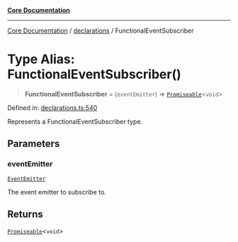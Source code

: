 [**Core Documentation**](../../README.md)

***

[Core Documentation](../../README.md) / [declarations](../README.md) / FunctionalEventSubscriber

# Type Alias: FunctionalEventSubscriber()

> **FunctionalEventSubscriber** = (`eventEmitter`) => [`Promiseable`](Promiseable.md)\<`void`\>

Defined in: [declarations.ts:540](https://github.com/stonemjs/core/blob/3581a30de158e951ead319c3cc6abead0be9639f/src/declarations.ts#L540)

Represents a FunctionalEventSubscriber type.

## Parameters

### eventEmitter

[`EventEmitter`](../../events/EventEmitter/classes/EventEmitter.md)

The event emitter to subscribe to.

## Returns

[`Promiseable`](Promiseable.md)\<`void`\>
